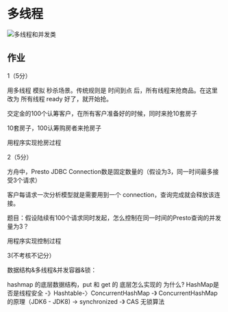 # 多线程

![多线程和并发类](http://processon.com/chart_image/5f2b5f0e637689313abdf36c.png)

## 作业

1（5分）

用多线程 模拟 秒杀场景。传统规则是 时间到点 后，所有线程来抢商品。在这里 改为 所有线程 ready 好了，就开始抢。

交定金的100个认筹客户，在所有客户准备好的时候，同时来抢10套房子

10套房子，100认筹购房者来抢房子

用程序实现抢房过程



2（5分）

方舟中，Presto JDBC Connection数是固定数量的（假设为3，同一时间最多接受3个请求）

客户每请求一次分析模型就是需要用到一个 connection，查询完成就会释放该连接。

题目：假设陆续有100个请求同时发起，怎么控制在同一时间的Presto查询的并发量为3？

用程序实现控制过程



3(不考核不记分）

数据结构&多线程&并发容器&锁：

hashmap 的底层数据结构，put 和 get 的 底层怎么实现的 为什么? HashMap是否是线程安全 -》Hashtable-〉ConcurrentHashMap -》 ConcurrentHashMap的原理（JDK6 - JDK8) -> synchronized -》 CAS 无锁算法